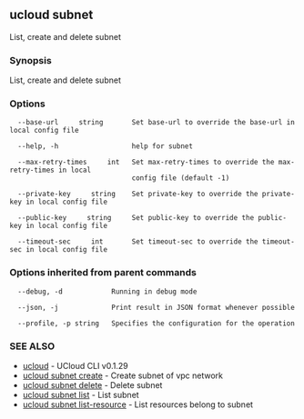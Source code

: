 ## ucloud subnet

List, create and delete subnet

### Synopsis

List, create and delete subnet

### Options

```
  --base-url     string       Set base-url to override the base-url in local config file 

  --help, -h                  help for subnet 

  --max-retry-times     int   Set max-retry-times to override the max-retry-times in local
                              config file (default -1) 

  --private-key     string    Set private-key to override the private-key in local config file 

  --public-key     string     Set public-key to override the public-key in local config file 

  --timeout-sec     int       Set timeout-sec to override the timeout-sec in local config file 

```

### Options inherited from parent commands

```
  --debug, -d            Running in debug mode 

  --json, -j             Print result in JSON format whenever possible 

  --profile, -p string   Specifies the configuration for the operation 

```

### SEE ALSO

* [ucloud](cli/cmd/ucloud)	 - UCloud CLI v0.1.29
* [ucloud subnet create](cli/cmd/ucloud/subnet/create)	 - Create subnet of vpc network
* [ucloud subnet delete](cli/cmd/ucloud/subnet/delete)	 - Delete subnet
* [ucloud subnet list](cli/cmd/ucloud/subnet/list)	 - List subnet
* [ucloud subnet list-resource](cli/cmd/ucloud/subnet/list-resource)	 - List resources belong to subnet

